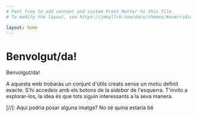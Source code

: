 ```yaml
---
# Feel free to add content and custom Front Matter to this file.
# To modify the layout, see https://jekyllrb.com/docs/themes/#overriding-theme-defaults

layout: home
---
```

# Benvolgut/da!

Benvolgut/da! 

A aquesta web trobaràs un conjunt d'útils creats sense un motiu definit exacte.
S'hi accedeix amb els botons de la _sidebar_ de l'esquerra. T'invito a explorar-los, la idea és que tots siguin interessants a la seva manera.

[//]: Aquí podria posar alguna imatge? No sé quina estaria bé

